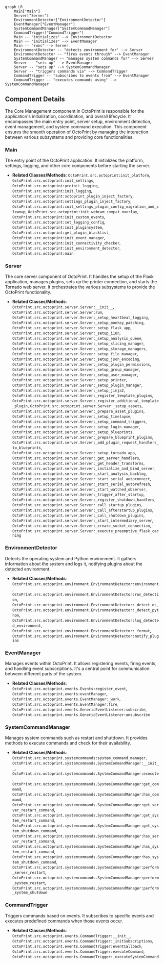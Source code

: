 ```mermaid
graph LR
    Main["Main"]
    Server["Server"]
    EnvironmentDetector["EnvironmentDetector"]
    EventManager["EventManager"]
    SystemCommandManager["SystemCommandManager"]
    CommandTrigger["CommandTrigger"]
    Main -- "initializes" --> EnvironmentDetector
    Main -- "initializes" --> EventManager
    Main -- "runs" --> Server
    EnvironmentDetector -- "detects environment for" --> Server
    EnvironmentDetector -- "fires events through" --> EventManager
    SystemCommandManager -- "manages system commands for" --> Server
    Server -- "sets up" --> EventManager
    Server -- "sets up" --> SystemCommandManager
    Server -- "triggers commands via" --> CommandTrigger
    CommandTrigger -- "subscribes to events from" --> EventManager
    CommandTrigger -- "executes commands using" --> SystemCommandManager
```

## Component Details

The Core Management component in OctoPrint is responsible for the application's initialization, coordination, and overall lifecycle. It encompasses the main entry point, server setup, environment detection, event management, and system command execution. This component ensures the smooth operation of OctoPrint by managing the interaction between various subsystems and providing core functionalities.

### Main
The entry point of the OctoPrint application. It initializes the platform, settings, logging, and other core components before starting the server.
- **Related Classes/Methods**: `OctoPrint.src.octoprint:init_platform`, `OctoPrint.src.octoprint:init_settings`, `OctoPrint.src.octoprint:preinit_logging`, `OctoPrint.src.octoprint:init_logging`, `OctoPrint.src.octoprint:octoprint_plugin_inject_factory`, `OctoPrint.src.octoprint:settings_plugin_inject_factory`, `OctoPrint.src.octoprint:init_settings_plugin_config_migration_and_cleanup`, `OctoPrint.src.octoprint:init_webcam_compat_overlay`, `OctoPrint.src.octoprint:init_custom_events`, `OctoPrint.src.octoprint:set_logging_config`, `OctoPrint.src.octoprint:init_pluginsystem`, `OctoPrint.src.octoprint:get_plugin_blacklist`, `OctoPrint.src.octoprint:init_event_manager`, `OctoPrint.src.octoprint:init_connectivity_checker`, `OctoPrint.src.octoprint:init_environment_detector`, `OctoPrint.src.octoprint:main`

### Server
The core server component of OctoPrint. It handles the setup of the Flask application, manages plugins, sets up the printer connection, and starts the Tornado web server. It orchestrates the various subsystems to provide the OctoPrint functionality.
- **Related Classes/Methods**: `OctoPrint.src.octoprint.server.Server:__init__`, `OctoPrint.src.octoprint.server.Server:run`, `OctoPrint.src.octoprint.server.Server:_setup_heartbeat_logging`, `OctoPrint.src.octoprint.server.Server:_setup_monkey_patching`, `OctoPrint.src.octoprint.server.Server:_setup_flask_app`, `OctoPrint.src.octoprint.server.Server:_setup_i18n`, `OctoPrint.src.octoprint.server.Server:_setup_analysis_queue`, `OctoPrint.src.octoprint.server.Server:_setup_slicing_manager`, `OctoPrint.src.octoprint.server.Server:_setup_storage_managers`, `OctoPrint.src.octoprint.server.Server:_setup_file_manager`, `OctoPrint.src.octoprint.server.Server:_setup_json_encoding`, `OctoPrint.src.octoprint.server.Server:_setup_plugin_permissions`, `OctoPrint.src.octoprint.server.Server:_setup_group_manager`, `OctoPrint.src.octoprint.server.Server:_setup_user_manager`, `OctoPrint.src.octoprint.server.Server:_setup_printer`, `OctoPrint.src.octoprint.server.Server:_setup_plugin_manager`, `OctoPrint.src.octoprint.server.Server:_setup_jinja2`, `OctoPrint.src.octoprint.server.Server:_register_template_plugins`, `OctoPrint.src.octoprint.server.Server:_register_additional_template_plugin`, `OctoPrint.src.octoprint.server.Server:_setup_assets`, `OctoPrint.src.octoprint.server.Server:_prepare_asset_plugins`, `OctoPrint.src.octoprint.server.Server:_setup_timelapse`, `OctoPrint.src.octoprint.server.Server:_setup_command_triggers`, `OctoPrint.src.octoprint.server.Server:_setup_login_manager`, `OctoPrint.src.octoprint.server.Server:_setup_blueprints`, `OctoPrint.src.octoprint.server.Server:_prepare_blueprint_plugins`, `OctoPrint.src.octoprint.server.Server:_add_plugin_request_handlers_to_blueprints`, `OctoPrint.src.octoprint.server.Server:_setup_tornado_app`, `OctoPrint.src.octoprint.server.Server:_get_server_handlers`, `OctoPrint.src.octoprint.server.Server:_get_header_transforms`, `OctoPrint.src.octoprint.server.Server:_initialize_and_bind_server`, `OctoPrint.src.octoprint.server.Server:_start_analysis_backlog`, `OctoPrint.src.octoprint.server.Server:_start_serial_autoconnect`, `OctoPrint.src.octoprint.server.Server:_start_serial_autorefresh`, `OctoPrint.src.octoprint.server.Server:_start_watched_observer`, `OctoPrint.src.octoprint.server.Server:_trigger_after_startup`, `OctoPrint.src.octoprint.server.Server:_register_shutdown_handlers`, `OctoPrint.src.octoprint.server.Server:_call_startup_plugins`, `OctoPrint.src.octoprint.server.Server:_call_afterstartup_plugins`, `OctoPrint.src.octoprint.server.Server:_call_shutdown_plugins`, `OctoPrint.src.octoprint.server.Server:_start_intermediary_server`, `OctoPrint.src.octoprint.server.Server:_create_socket_connection`, `OctoPrint.src.octoprint.server.Server:_execute_preemptive_flask_caching`

### EnvironmentDetector
Detects the operating system and Python environment. It gathers information about the system and logs it, notifying plugins about the detected environment.
- **Related Classes/Methods**: `OctoPrint.src.octoprint.environment.EnvironmentDetector:environment`, `OctoPrint.src.octoprint.environment.EnvironmentDetector:run_detection`, `OctoPrint.src.octoprint.environment.EnvironmentDetector:_detect_os`, `OctoPrint.src.octoprint.environment.EnvironmentDetector:_detect_python`, `OctoPrint.src.octoprint.environment.EnvironmentDetector:log_detected_environment`, `OctoPrint.src.octoprint.environment.EnvironmentDetector:_format`, `OctoPrint.src.octoprint.environment.EnvironmentDetector:notify_plugins`

### EventManager
Manages events within OctoPrint. It allows registering events, firing events, and handling event subscriptions. It's a central point for communication between different parts of the system.
- **Related Classes/Methods**: `OctoPrint.src.octoprint.events.Events:register_event`, `OctoPrint.src.octoprint.events:eventManager`, `OctoPrint.src.octoprint.events.EventManager:_work`, `OctoPrint.src.octoprint.events.EventManager:fire`, `OctoPrint.src.octoprint.events.GenericEventListener:subscribe`, `OctoPrint.src.octoprint.events.GenericEventListener:unsubscribe`

### SystemCommandManager
Manages system commands such as restart and shutdown. It provides methods to execute commands and check for their availability.
- **Related Classes/Methods**: `OctoPrint.src.octoprint.systemcommands:system_command_manager`, `OctoPrint.src.octoprint.systemcommands.SystemCommandManager:__init__`, `OctoPrint.src.octoprint.systemcommands.SystemCommandManager:execute`, `OctoPrint.src.octoprint.systemcommands.SystemCommandManager:get_command`, `OctoPrint.src.octoprint.systemcommands.SystemCommandManager:has_command`, `OctoPrint.src.octoprint.systemcommands.SystemCommandManager:get_server_restart_command`, `OctoPrint.src.octoprint.systemcommands.SystemCommandManager:get_system_restart_command`, `OctoPrint.src.octoprint.systemcommands.SystemCommandManager:get_system_shutdown_command`, `OctoPrint.src.octoprint.systemcommands.SystemCommandManager:has_server_restart_command`, `OctoPrint.src.octoprint.systemcommands.SystemCommandManager:has_system_restart_command`, `OctoPrint.src.octoprint.systemcommands.SystemCommandManager:has_system_shutdown_command`, `OctoPrint.src.octoprint.systemcommands.SystemCommandManager:perform_server_restart`, `OctoPrint.src.octoprint.systemcommands.SystemCommandManager:perform_system_restart`, `OctoPrint.src.octoprint.systemcommands.SystemCommandManager:perform_system_shutdown`

### CommandTrigger
Triggers commands based on events. It subscribes to specific events and executes predefined commands when those events occur.
- **Related Classes/Methods**: `OctoPrint.src.octoprint.events.CommandTrigger:__init__`, `OctoPrint.src.octoprint.events.CommandTrigger:_initSubscriptions`, `OctoPrint.src.octoprint.events.CommandTrigger:eventCallback`, `OctoPrint.src.octoprint.events.CommandTrigger:executeCommand`, `OctoPrint.src.octoprint.events.CommandTrigger:_executeSystemCommand`
